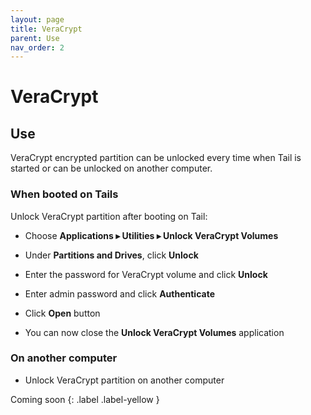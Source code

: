 ```yaml
---
layout: page
title: VeraCrypt
parent: Use
nav_order: 2
---
```



# VeraCrypt

## Use

VeraCrypt encrypted partition can be unlocked every time when Tail is started or can be unlocked on another computer.

### When booted on Tails

Unlock VeraCrypt partition after booting on Tail:

* Choose **Applications ▸ Utilities ▸ Unlock VeraCrypt Volumes**


* Under **Partitions and Drives**, click **Unlock**


* Enter the password for VeraCrypt volume and click **Unlock**


* Enter admin password and click **Authenticate**


* Click **Open** button


* You can now close the **Unlock VeraCrypt Volumes** application

### On another computer

* Unlock VeraCrypt partition on another computer
  

Coming soon
  {: .label .label-yellow }